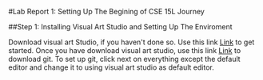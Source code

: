 #Lab Report 1: Setting Up The Begining of CSE 15L Journey  

##Step 1: Installing Visual Art Studio and Setting Up The Enviroment 

Download visual art Studio, if you haven't done so. Use this link [Link](https://code.visualstudio.com/) to get started. Once you have download visual art studio,
use this link [Link](https://gitforwindows.org/) to download git. To set up git, click next on everything except the default editor and change it to using visual 
art studio as default editor. 
